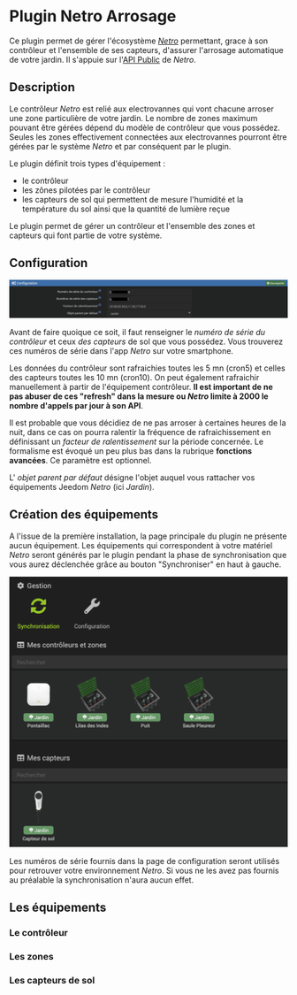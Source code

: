 # Plugin Netro Arrosage

Ce plugin permet de gérer l'écosystème [*Netro*](https://Netrohome.com/) permettant, grace à son contrôleur et l'ensemble de ses capteurs, d'assurer l'arrosage automatique de votre jardin. Il s'appuie sur l'[API Public](http://www.Netrohome.com/en/shop/articles/10) de *Netro*.

## Description

Le contrôleur *Netro* est relié aux electrovannes qui vont chacune arroser une zone particulière de votre jardin. Le nombre de zones maximum pouvant être gérées dépend du modèle de contrôleur que vous possédez. Seules les zones effectivement connectées aux electrovannes pourront être gérées par le système *Netro* et par conséquent par le plugin.

Le plugin définit trois types d'équipement :

* le contrôleur
* les zônes pilotées par le contrôleur
* les capteurs de sol qui permettent de mesure l'humidité et la température du sol ainsi que la quantité de lumière reçue

Le plugin permet de gérer un contrôleur et l'ensemble des zones et capteurs qui font partie de votre système.

## Configuration

![Ecran de configuration](images/configuration.png "Ecran de configuration de *Netro* Arrosage")

Avant de faire quoique ce soit, il faut renseigner le *numéro de série du contrôleur* et ceux *des capteurs* de sol que vous possédez. Vous trouverez ces numéros de série dans l'app *Netro* sur votre smartphone.

Les données du contrôleur sont rafraichies toutes les 5 mn (cron5) et celles des capteurs toutes les 10 mn (cron10). On peut également rafraichir manuellement à partir de l'équipement contrôleur. **Il est important de ne pas abuser de ces "refresh" dans la mesure ou *Netro* limite à 2000 le nombre d'appels par jour à son API**.

Il est probable que vous décidiez de ne pas arroser à certaines heures de la nuit, dans ce cas on pourra ralentir la fréquence de rafraichissement en définissant un *facteur de ralentissement* sur la période concernée. Le formalisme est évoqué un peu plus bas dans la rubrique **fonctions avancées**.
Ce paramètre est optionnel.

L' *objet parent par défaut* désigne l'objet auquel vous rattacher vos équipements Jeedom *Netro* (ici *Jardin*).

## Création des équipements

A l'issue de la première installation, la page principale du plugin ne présente aucun équipement. Les équipements qui correspondent à votre matériel *Netro* seront générés par le plugin pendant la phase de synchronisation que vous aurez déclenchée grâce au bouton "Synchroniser" en haut à gauche.

![Ecran de synchronisation](images/synchronisation.png "Ecran principal de *Netro* Arrosage")

Les numéros de série fournis dans la page de configuration seront utilisés pour retrouver votre environnement *Netro*. Si vous ne les avez pas fournis au préalable la synchronisation n'aura aucun effet.

## Les équipements

### Le contrôleur

### Les zones

### Les capteurs de sol
 
